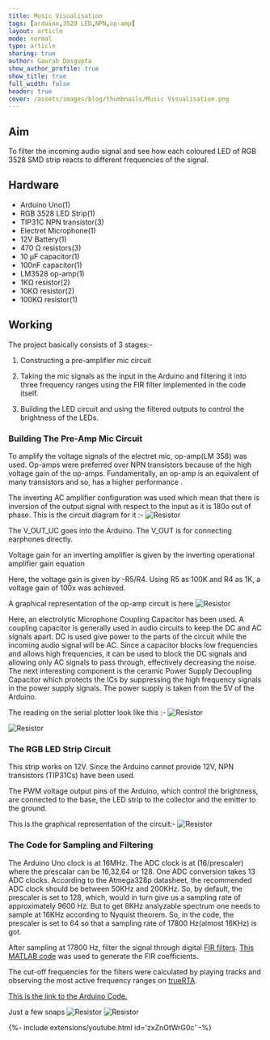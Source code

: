 ```yaml
---
title: Music Visualisation 
tags: [arduino,3528 LED,NPN,op-amp]
layout: article
mode: normal
type: article
sharing: true
author: Gaurab Dasgupta
show_author_profile: true
show_title: true
full_width: false
header: true
cover: /assets/images/blog/thumbnails/Music Visualisation.png
---
```

## Aim
To filter the incoming audio signal and see how each coloured LED of RGB 3528 SMD strip reacts to different frequencies of the signal.
<!--more-->

## Hardware
- Arduino Uno(1)
- RGB 3528 LED Strip(1)
- TIP31C NPN transistor(3)
- Electret Microphone(1)
- 12V Battery(1)
- 470 Ω resistors(3)
- 10 µF capacitor(1)
- 100nF capacitor(1)
- LM3528 op-amp(1)
- 1KΩ resistor(2)
- 10KΩ resistor(2)
- 100KΩ resistor(1)

## Working 
The project basically consists of 3 stages:-

1. Constructing a pre-amplifier mic circuit

2. Taking the mic signals as the input in the Arduino and filtering it into three frequency ranges using the FIR filter implemented in the code itself.

3. Building the LED circuit and using the filtered outputs to control the brightness of the  LEDs.

### Building The Pre-Amp Mic Circuit
To amplify the voltage signals of the electret mic, op-amp(LM 358) was used. Op-amps were preferred over NPN transistors because of the high voltage gain of the op-amps. Fundamentally, an op-amp is an equivalent of many transistors and so, has a higher performance .

The inverting AC amplifier configuration was used which mean that there is inversion of the output signal with respect to the input as it is 180o out of phase. This is the circuit diagram for it :-
<img src="{{site.baseurl}}/assets/images/blog/Music-Visualisation/1.png" alt="Resistor" width=auto height=auto>


The V_OUT_UC goes into the Arduino. The V_OUT is for connecting earphones directly.

Voltage gain for an inverting amplifier is given by the inverting operational amplifier gain equation

Here, the voltage gain is given by -R5/R4. Using R5 as 100K and R4 as 1K, a voltage gain of 100x was achieved.

A graphical representation of the op-amp circuit is here
<img src="{{site.baseurl}}/assets/images/blog/Music-Visualisation/2.png" alt="Resistor" width=auto height=auto>


Here, an electrolytic Microphone Coupling Capacitor has been used. A coupling capacitor is generally used in audio circuits to keep the DC and AC signals apart. DC is used give power to the parts of the circuit while the incoming audio signal will be AC. Since a capacitor blocks low frequencies and allows high frequencies, it can be used to block the DC signals and allowing only AC signals to pass through, effectively decreasing the noise.                                                                                                                                                   The next interesting component is the ceramic Power Supply Decoupling Capacitor which protects the ICs by suppressing the high frequency signals in the power supply signals.                                                                                                                                         The power supply is taken from the 5V  of the Arduino.

The reading on the serial plotter look like this :-
<img src="{{site.baseurl}}/assets/images/blog/Music-Visualisation/3.png" alt="Resistor" width=auto height=auto>

<img src="{{site.baseurl}}/assets/images/blog/Music-Visualisation/4.png" alt="Resistor" width=auto height=auto>


### The RGB LED Strip Circuit
This strip works on 12V. Since the Arduino cannot provide 12V, NPN transistors (TIP31Cs) have been used.

The PWM voltage output pins of the Arduino, which control the brightness, are connected to the base, the LED strip to the collector and the emitter to the ground.

This is the graphical representation of the circuit:-
<img src="{{site.baseurl}}/assets/images/blog/Music-Visualisation/5.png" alt="Resistor" width=auto height=auto>


### The Code for Sampling and Filtering
The Arduino Uno clock is at 16MHz.
The ADC clock is at (16/prescaler) where the prescalar can be 16,32,64 or 128.
One ADC conversion takes 13 ADC clocks.
According to the Atmega328p datasheet, the recommended ADC clock should be between 50KHz and 200KHz. So, by default, the prescaler is set to 128, which, would in turn give us a sampling rate of approximately 9600 Hz. But to get 8KHz analyzable spectrum one needs to sample at 16KHz according to Nyquist theorem. So, in the code, the prescaler is set to 64 so that  a sampling rate of 17800 Hz(almost 16KHz) is got.

After sampling at 17800 Hz, filter the signal through digital [FIR filters](https://en.wikipedia.org/wiki/Finite_impulse_response).
[This MATLAB code](https://github.com/gaurabdg/FIR-Spectrum-Analyzer/blob/master/src/matlab/FIR_FilterDesign.m) was used to generate the FIR coefficients.

The cut-off frequencies for the filters were calculated by playing tracks and observing the most active frequency ranges on [trueRTA](https://trueaudio.com/rta_abt1.htm).

[This is the link to the Arduino Code.](https://github.com/gaurabdg/FIR-Spectrum-Analyzer/blob/master/src/arduino/BeatDet.ino)

Just a few snaps
<img src="{{site.baseurl}}/assets/images/blog/Music-Visualisation/6.png" alt="Resistor" width=auto height=auto>
<img src="{{site.baseurl}}/assets/images/blog/Music-Visualisation/7.png" alt="Resistor" width=auto height=auto>


<div>{%- include extensions/youtube.html id='zxZnOtWrG0c' -%}</div>
